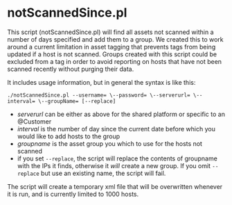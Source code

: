 # notScannedSince.pl

This script (notScannedSince.pl) will find all assets not scanned within a number of days specified and add them to a group. We created this to work around a current limitation in asset tagging that prevents tags from being updated if a host is not scanned. Groups created with this script could be excluded from a tag in order to avoid reporting on hosts that have not been scanned recently without purging their data.

It includes usage information, but in general the syntax is like this:

	./notScannedSince.pl --username= \--password= \--serverurl= \--interval= \--groupName= [--replace]

* _serverurl_ can be either as above for the shared platform or specific to an @Customer
* _interval_ is the number of day since the current date before which you would like to add hosts to the group
* _groupname_ is the asset group you which to use for the hosts not scanned
* if you set `--replace`, the script will replace the contents of groupname with the IPs it finds, otherwise it *will* create a new group. If you omit `--replace` but use an existing name, the script will fail.

The script will create a temporary xml file that will be overwritten whenever it is run, and is currently limited to 1000 hosts.